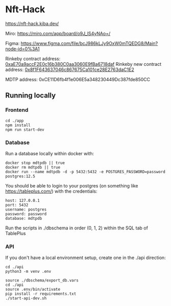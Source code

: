 # Nft-Hack

https://nft-hack.kiba.dev/

Miro: https://miro.com/app/board/o9J_lS4yNAo=/

Figma: https://www.figma.com/file/bcJ986kLJy9OxW0mTQEDG8/Main?node-id=0%3A1

Rinkeby contract address: [0xaE70a9accF2E0c16b380C0aa3060E9fBa6718daf](https://rinkeby.etherscan.io/address/0xaE70a9accF2E0c16b380C0aa3060E9fBa6718daf)
Rinkeby new contract address: [0x8f1F643637046c867675Ca101ce28E2763daC1E2](https://rinkeby.etherscan.io/address/0x8f1F643637046c867675Ca101ce28E2763daC1E2)

MDTP address: 0xCE11D6fb4f1e006E5a348230449Dc387fde850CC

## Running locally

### Frontend

```
cd ./app
npm install
npm run start-dev
```

### Database

Run a database locally within docker with:
```
docker stop mdtpdb || true
docker rm mdtpdb || true
docker run --name mdtpdb -d -p 5432:5432 -e POSTGRES_PASSWORD=password postgres:12.5
```

You should be able to login to your postgres (on something like https://tableplus.com/) with the credentials:
```
host: 127.0.0.1
port: 5432
username: postgres
password: password
database: mdtpdb
```
Run the scripts in ./dbschema in order (0, 1, 2) within the SQL tab of TablePlus

### API

If you don't have a local environment setup, create one in the ./api direction:
```
cd ./api
python3 -m venv .env
```

```
source ./dbschema/export_db.vars
cd ./api
source .env/bin/activate
pip install -r requirements.txt
./start-api-dev.sh
```

